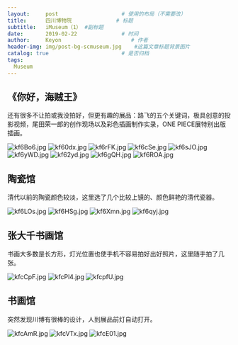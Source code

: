 ```yaml
---
layout:     post                    # 使用的布局（不需要改）
title:      四川博物院              # 标题 
subtitle:   iMuseum（1） #副标题
date:       2019-02-22              # 时间
author:     Keyon                      # 作者
header-img: img/post-bg-scmuseum.jpg    #这篇文章标题背景图片
catalog: true                       # 是否归档
tags:
  Museum
---
```


## 《你好，海贼王》
还有很多不让拍或我没拍好，但更有趣的展品：路飞的五个关键词，极具创意的投影视频，尾田荣一郎的创作现场以及彩色插画制作实录，ONE PIECE展特别出版插画。

![kf6Bo6.jpg](https://s2.ax1x.com/2019/02/22/kf6Bo6.jpg)
![kf60dx.jpg](https://s2.ax1x.com/2019/02/22/kf60dx.jpg)
![kf6rFK.jpg](https://s2.ax1x.com/2019/02/22/kf6rFK.jpg)
![kf6cSe.jpg](https://s2.ax1x.com/2019/02/22/kf6cSe.jpg)
![kf6sJO.jpg](https://s2.ax1x.com/2019/02/22/kf6sJO.jpg)
![kf6yWD.jpg](https://s2.ax1x.com/2019/02/22/kf6yWD.jpg)
![kf62yd.jpg](https://s2.ax1x.com/2019/02/22/kf62yd.jpg)
![kf6gQH.jpg](https://s2.ax1x.com/2019/02/22/kf6gQH.jpg)
![kf6ROA.jpg](https://s2.ax1x.com/2019/02/22/kf6ROA.jpg)

## 陶瓷馆
清代以前的陶瓷颜色较淡，这里选了几个比较上镜的、颜色鲜艳的清代瓷器。

![kf6LOs.jpg](https://s2.ax1x.com/2019/02/22/kf6LOs.jpg)
![kf6HSg.jpg](https://s2.ax1x.com/2019/02/22/kf6HSg.jpg)
![kf6Xmn.jpg](https://s2.ax1x.com/2019/02/22/kf6Xmn.jpg)
![kf6qyj.jpg](https://s2.ax1x.com/2019/02/22/kf6qyj.jpg)

## 张大千书画馆
书画大多数是长方形，灯光位置也使手机不容易拍好出好照片，这里随手拍了几张。

![kfcCpF.jpg](https://s2.ax1x.com/2019/02/22/kfcCpF.jpg)
![kfcPl4.jpg](https://s2.ax1x.com/2019/02/22/kfcPl4.jpg)
![kfcpfU.jpg](https://s2.ax1x.com/2019/02/22/kfcpfU.jpg)

## 书画馆
突然发现川博有很棒的设计，人到展品前灯自动打开。

![kfcAmR.jpg](https://s2.ax1x.com/2019/02/22/kfcAmR.jpg)
![kfcVTx.jpg](https://s2.ax1x.com/2019/02/22/kfcVTx.jpg)
![kfcE01.jpg](https://s2.ax1x.com/2019/02/22/kfcE01.jpg)